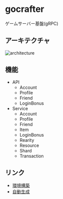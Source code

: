 # gocrafter
ゲームサーバー基盤(gRPC)

## アーキテクチャ
![architecture](https://github.com/game-core/gocrafter/assets/71867595/67847572-8401-403d-a347-8c078d58c2cc)

## 機能
- API
  - Account
  - Profile
  - Friend
  - LoginBonus
- Service
  - Account
  - Profile
  - Friend
  - Item
  - LoginBonus
  - Rearity
  - Resource
  - Shard
  - Transaction
## リンク
- [環境構築](./docs/md/environment.md)
- [自動生成](./docs/md/generator.md)
